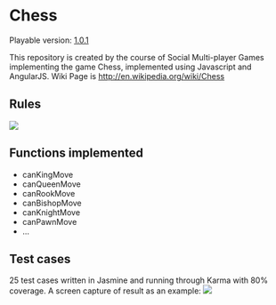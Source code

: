# Chess
Playable version: <a href="http://cz764.github.io/Chess/game.min.html">1.0.1</a>

This repository is created by the course of Social Multi-player Games implementing the game Chess, implemented using Javascript and AngularJS. Wiki Page is http://en.wikipedia.org/wiki/Chess

## Rules
<img src="http://upload.wikimedia.org/wikipedia/commons/thumb/6/6f/ChessSet.jpg/375px-ChessSet.jpg">

## Functions implemented
<ul>
<li>canKingMove</li>
<li>canQueenMove</li>
<li>canRookMove</li>
<li>canBishopMove</li>
<li>canKnightMove</li>
<li>canPawnMove</li>
<li>...</li>
</ul>

## Test cases
25 test cases written in Jasmine and running through Karma with 80% coverage. A screen capture of result as an example:
<img src="http://chenzhuost.appspot.com/img/5668600916475904_image.jpg">
